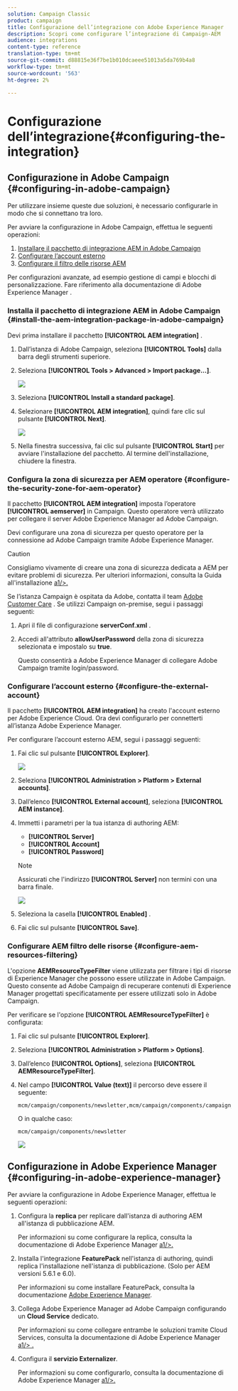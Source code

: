 ```yaml
---
solution: Campaign Classic
product: campaign
title: Configurazione dell’integrazione con Adobe Experience Manager
description: Scopri come configurare l’integrazione di Campaign-AEM
audience: integrations
content-type: reference
translation-type: tm+mt
source-git-commit: d88815e36f7be1b010dcaeee51013a5da769b4a8
workflow-type: tm+mt
source-wordcount: '563'
ht-degree: 2%

---
```



# Configurazione dell’integrazione{#configuring-the-integration}

## Configurazione in Adobe Campaign {#configuring-in-adobe-campaign}

Per utilizzare insieme queste due soluzioni, è necessario configurarle in modo che si connettano tra loro.

Per avviare la configurazione in Adobe Campaign, effettua le seguenti operazioni:

1. [Installare il pacchetto di integrazione AEM in Adobe Campaign](#install-the-aem-integration-package-in-adobe-campaign)
1. [Configurare l’account esterno](#configure-the-external-account)
1. [Configurare il filtro delle risorse AEM](#configure-aem-resources-filtering)

Per configurazioni avanzate, ad esempio gestione di campi e blocchi di personalizzazione. Fare riferimento alla documentazione di Adobe Experience Manager [](https://helpx.adobe.com/experience-manager/6-5/sites/administering/using/campaignonpremise.html).

### Installa il pacchetto di integrazione AEM in Adobe Campaign {#install-the-aem-integration-package-in-adobe-campaign}

Devi prima installare il pacchetto **[!UICONTROL AEM integration]** .

1. Dall’istanza di Adobe Campaign, seleziona **[!UICONTROL Tools]** dalla barra degli strumenti superiore.
1. Seleziona **[!UICONTROL Tools > Advanced > Import package...]**.

   ![](assets/aem_config_1.png)

1. Seleziona **[!UICONTROL Install a standard package]**.
1. Selezionare **[!UICONTROL AEM integration]**, quindi fare clic sul pulsante **[!UICONTROL Next]**.

   ![](assets/aem_config_2.png)

1. Nella finestra successiva, fai clic sul pulsante **[!UICONTROL Start]** per avviare l&#39;installazione del pacchetto. Al termine dell&#39;installazione, chiudere la finestra.

### Configura la zona di sicurezza per AEM operatore {#configure-the-security-zone-for-aem-operator}

Il pacchetto **[!UICONTROL AEM integration]** imposta l’operatore **[!UICONTROL aemserver]** in Campaign. Questo operatore verrà utilizzato per collegare il server Adobe Experience Manager ad Adobe Campaign.

Devi configurare una zona di sicurezza per questo operatore per la connessione ad Adobe Campaign tramite Adobe Experience Manager.

>[!CAUTION]
>
>Consigliamo vivamente di creare una zona di sicurezza dedicata a AEM per evitare problemi di sicurezza. Per ulteriori informazioni, consulta la Guida all&#39;installazione [a1/>.](../../installation/using/security-zones.md)

Se l’istanza Campaign è ospitata da Adobe, contatta il team [Adobe Customer Care](https://helpx.adobe.com/enterprise/admin-guide.html/enterprise/using/support-for-experience-cloud.ug.html) . Se utilizzi Campaign on-premise, segui i passaggi seguenti:

1. Apri il file di configurazione **serverConf.xml** .
1. Accedi all&#39;attributo **allowUserPassword** della zona di sicurezza selezionata e impostalo su **true**.

   Questo consentirà a Adobe Experience Manager di collegare Adobe Campaign tramite login/password.

### Configurare l’account esterno {#configure-the-external-account}

Il pacchetto **[!UICONTROL AEM integration]** ha creato l&#39;account esterno per Adobe Experience Cloud. Ora devi configurarlo per connetterti all’istanza Adobe Experience Manager.

Per configurare l’account esterno AEM, segui i passaggi seguenti:

1. Fai clic sul pulsante **[!UICONTROL Explorer]**.

   ![](assets/aem_config_3.png)

1. Seleziona **[!UICONTROL Administration > Platform > External accounts]**.
1. Dall’elenco **[!UICONTROL External account]**, seleziona **[!UICONTROL AEM instance]**.
1. Immetti i parametri per la tua istanza di authoring AEM:

   * **[!UICONTROL Server]**
   * **[!UICONTROL Account]**
   * **[!UICONTROL Password]**

   >[!NOTE]
   >
   >Assicurati che l&#39;indirizzo **[!UICONTROL Server]** non termini con una barra finale.

   ![](assets/aem_config_4.png)

1. Seleziona la casella **[!UICONTROL Enabled]** .
1. Fai clic sul pulsante **[!UICONTROL Save]**.

### Configurare AEM filtro delle risorse {#configure-aem-resources-filtering}

L&#39;opzione **AEMResourceTypeFilter** viene utilizzata per filtrare i tipi di risorse di Experience Manager che possono essere utilizzate in Adobe Campaign. Questo consente ad Adobe Campaign di recuperare contenuti di Experience Manager progettati specificatamente per essere utilizzati solo in Adobe Campaign.

Per verificare se l&#39;opzione **[!UICONTROL AEMResourceTypeFilter]** è configurata:

1. Fai clic sul pulsante **[!UICONTROL Explorer]**.
1. Seleziona **[!UICONTROL Administration > Platform > Options]**.
1. Dall’elenco **[!UICONTROL Options]**, seleziona **[!UICONTROL AEMResourceTypeFilter]**.
1. Nel campo **[!UICONTROL Value (text)]** il percorso deve essere il seguente:

   ```
   mcm/campaign/components/newsletter,mcm/campaign/components/campaign_newsletterpage,mcm/neolane/components/newsletter
   ```

   O in qualche caso:

   ```
   mcm/campaign/components/newsletter
   ```

   ![](assets/aem_config_5.png)

## Configurazione in Adobe Experience Manager {#configuring-in-adobe-experience-manager}

Per avviare la configurazione in Adobe Experience Manager, effettua le seguenti operazioni:

1. Configura la **replica** per replicare dall&#39;istanza di authoring AEM all&#39;istanza di pubblicazione AEM.

   Per informazioni su come configurare la replica, consulta la documentazione di Adobe Experience Manager [a1/>.](https://helpx.adobe.com/experience-manager/6-5/sites/deploying/using/replication.html)

1. Installa l&#39;integrazione **FeaturePack** nell&#39;istanza di authoring, quindi replica l&#39;installazione nell&#39;istanza di pubblicazione. (Solo per AEM versioni 5.6.1 e 6.0).

   Per informazioni su come installare FeaturePack, consulta la documentazione [Adobe Experience Manager](https://helpx.adobe.com/experience-manager/aem-previous-versions.html).

1. Collega Adobe Experience Manager ad Adobe Campaign configurando un **Cloud Service** dedicato.

   Per informazioni su come collegare entrambe le soluzioni tramite Cloud Services, consulta la documentazione di Adobe Experience Manager [a1/> .](https://helpx.adobe.com/experience-manager/6-5/sites/administering/using/campaignonpremise.html#ConfiguringAdobeExperienceManager)

1. Configura il **servizio Externalizer**.

   Per informazioni su come configurarlo, consulta la documentazione di Adobe Experience Manager [a1/>.](https://helpx.adobe.com/experience-manager/6-5/sites/developing/using/externalizer.html)

